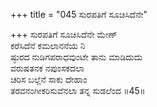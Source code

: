 +++
title = "045 ಸುರಪತಿಗೆ ಸೂಚಿಸಿದೆನೇ"

+++
ಸುರಪತಿಗೆ ಸೂಚಿಸಿದೆನೇ ಮೇಣ್  
ಕರೆಸಿದೆನೆ ಕಮಲಾನನೆಯ ನಿ  
ಷ್ಠುರದ ನುಡಿಗಪರಾಧವುಂಟೇ ತಾನು ಮಾಡಿದುದು   
ವರುಷತನಕ ನಪುಂಸಕದಲಾ  
ಚರಿಸ ಬಲ್ಲೆನೆ ಸಾಕು ದೇಹಾಂ  
ತರವನಂಗೀಕರಿಸುವೆನಲಾ ತನ್ನ ಸುಡಲೆಂದ       ॥45॥